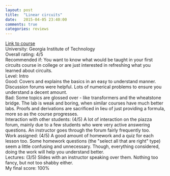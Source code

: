 ```yaml
---
layout: post
title:  "Linear circuits"
date:   2015-04-05 23:40:00
comments: true
categories: reviews
---
```


[Link to course](https://www.coursera.org/course/circuits)  
University: Georgia Institute of Technology  
Overall rating: 4/5  
Recommended if: You want to know what would be taught in your first circuits course in college or are just interested in refreshing what you learned about circuits.  
Level: Intro  
Good: Covers and explains the basics in an easy to understand manner. Discussion forums were helpful. Lots of numerical problems to ensure you understand a decent amount.  
Bad: Some topics are glossed over - like transformers and the wheatstone bridge. The lab is weak and boring, when similar courses have much better labs. Proofs and derivations are sacrificed in lieu of just providing a formula, more so as the course progresses.  
Interaction with other students: (4/5) A lot of interaction on the piazza forum, mainly due to a few students who were very active answering questions. An instructor goes through the forum fairly frequently too.  
Work assigned: (4/5) A good amount of homework and a quiz for each lesson too. Some homework questions (the "select all that are right" type) seem a little confusing and unnecessary. Though, everything considered, doing the work will help you understand better.  
Lectures: (3/5) Slides with an instructor speaking over them. Nothing too fancy, but not too shabby either.  
My final score: 100%

